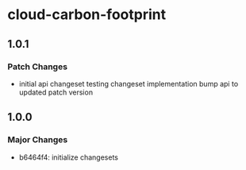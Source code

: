 # cloud-carbon-footprint

## 1.0.1

### Patch Changes

- initial api changeset
  testing changeset implementation
  bump api to updated patch version

## 1.0.0

### Major Changes

- b6464f4: initialize changesets
